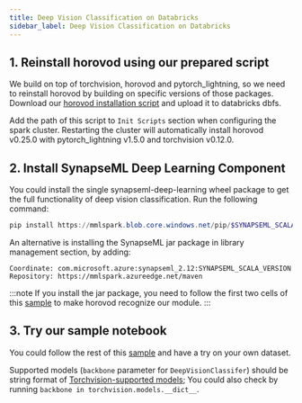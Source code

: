 ```yaml
---
title: Deep Vision Classification on Databricks
sidebar_label: Deep Vision Classification on Databricks
---
```


## 1. Reinstall horovod using our prepared script

We build on top of torchvision, horovod and pytorch_lightning, so we need to reinstall horovod by building on specific versions of those packages.
Download our [horovod installation script](https://mmlspark.blob.core.windows.net/publicwasb/horovod_installation.sh) and upload
it to databricks dbfs.

Add the path of this script to `Init Scripts` section when configuring the spark cluster.
Restarting the cluster will automatically install horovod v0.25.0 with pytorch_lightning v1.5.0 and torchvision v0.12.0.

## 2. Install SynapseML Deep Learning Component

You could install the single synapseml-deep-learning wheel package to get the full functionality of deep vision classification.
Run the following command:
```powershell
pip install https://mmlspark.blob.core.windows.net/pip/$SYNAPSEML_SCALA_VERSION/synapseml_deep_learning-$SYNAPSEML_PYTHON_VERSION-py2.py3-none-any.whl
```

An alternative is installing the SynapseML jar package in library management section, by adding:
```
Coordinate: com.microsoft.azure:synapseml_2.12:SYNAPSEML_SCALA_VERSION
Repository: https://mmlspark.azureedge.net/maven
```
:::note
If you install the jar package, you need to follow the first two cells of this [sample](./DeepLearning%20-%20Deep%20Vision%20Classifier.md/#environment-setup----reinstall-horovod-based-on-new-version-of-pytorch)
to make horovod recognize our module.
:::

## 3. Try our sample notebook

You could follow the rest of this [sample](./DeepLearning%20-%20Deep%20Vision%20Classifier.md) and have a try on your own dataset.

Supported models (`backbone` parameter for `DeepVisionClassifer`) should be string format of [Torchvision-supported models](https://github.com/pytorch/vision/blob/v0.12.0/torchvision/models/__init__.py);
You could also check by running `backbone in torchvision.models.__dict__`.
